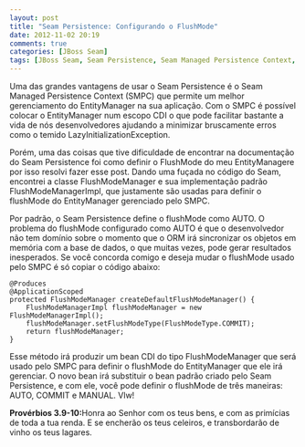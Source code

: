 ```yaml
---
layout: post
title: "Seam Persistence: Configurando o FlushMode"
date: 2012-11-02 20:19
comments: true
categories: [JBoss Seam]
tags: [JBoss Seam, Seam Persistence, Seam Managed Persistence Context, FlushMode, ORM, JPA, EntityManager] 
---
```


Uma das grandes vantagens de usar o Seam Persistence é o Seam Managed Persistence Context (SMPC) que permite um melhor gerenciamento do EntityManager na sua aplicação. Com o SMPC é possível colocar o EntityManager num escopo CDI o que pode facilitar bastante a vida de nós desenvolvedores ajudando a minimizar bruscamente erros como o temido LazyInitializationException.

Porém, uma das coisas que tive dificuldade de encontrar na documentação do Seam Persistence foi como definir o FlushMode do meu EntityManagere por isso resolvi fazer esse post. Dando uma fuçada no código do Seam, encontrei a classe FlushModeManager e sua implementação padrão FlushModeManagerImpl, que justamente são usadas para definir o flushMode do EntityManager gerenciado pelo SMPC.

Por padrão, o Seam Persistence define o flushMode como AUTO. O problema do flushMode configurado como AUTO é que o desenvolvedor não tem domínio sobre o momento que o ORM irá sincronizar os objetos em memória com a base de dados, o que muitas vezes, pode gerar resultados inesperados. Se você concorda comigo e deseja mudar o flushMode usado pelo SMPC é só copiar o código abaixo:

	@Produces
	@ApplicationScoped
	protected FlushModeManager createDefaultFlushModeManager() {
		FlushModeManagerImpl flushModeManager = new FlushModeManagerImpl();
		flushModeManager.setFlushModeType(FlushModeType.COMMIT);
		return flushModeManager;
	}

Esse método irá produzir um bean CDI do tipo FlushModeManager que será usado pelo SMPC para definir o flushMode do EntityManager que ele irá gerenciar. O novo bean irá substituir o bean padrão criado pelo Seam Persistence, e com ele, você pode definir o flushMode de três maneiras: AUTO, COMMIT e MANUAL. Vlw!

<strong>Provérbios 3.9-10:</strong>Honra ao Senhor com os teus bens, e com as primícias de toda a tua renda. E se encherão os teus celeiros, e transbordarão de vinho os teus lagares.
